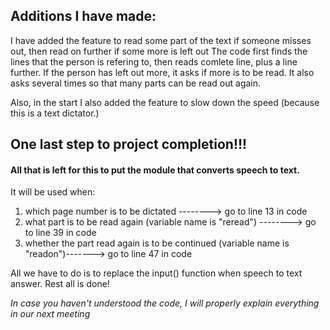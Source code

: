 ## Additions I have made:

I have added the feature to read some part of the text if someone misses out, then read on further if some more is left out
The code first finds the lines that the person is refering to, then reads comlete line, plus a line further.
If the person has left out more, it asks if more is to be read.
It also asks several times so that many parts can be read out again.

Also, in the start I also added the feature to slow down the speed (because this is a text dictator.)

## One last step to project completion!!!


#### All that is left for this to put the module that converts speech to text.
It will be used when:
  1. which page number is to be dictated                                      --------> go to line 13 in code
  2. what part is to be read again (variable name is "reread")                --------> go to line 39 in code
  3. whether the part read again is to be continued (variable name is "readon")-------> go to line 47 in code

All we have to do is to replace the input() function when speech to text answer.
Rest all is done!

*In case you haven't understood the code, I will properly explain everything in our next meeting*
